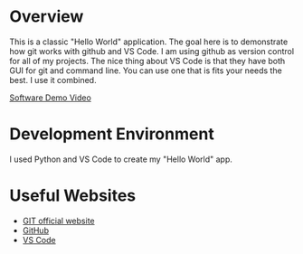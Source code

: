 # Overview

This is a classic "Hello World" application. The goal here is to demonstrate how git works with github and VS Code. I am using github as version control for all of my projects. The nice thing about VS Code is that they have both GUI for git and command line. You can use one that is fits your needs the best. I use it combined.

[Software Demo Video](https://youtu.be/Dbm682buOxY)

# Development Environment

I used Python and VS Code to create my "Hello World" app.

# Useful Websites

-   [GIT official website](https://git-scm.com/)
-   [GitHub](https://github.com/)
-   [VS Code](https://code.visualstudio.com/)
